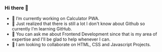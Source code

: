 ### Hi there 👋

<!--
**kenedyolisi/kenedyolisi** is a ✨ _special_ ✨ repository because its `README.md` (this file) appears on your GitHub profile.

Here are some ideas to get you started:

- 🔭 I’m currently working on ...
- 🌱 I’m currently learning ...
- 👯 I’m looking to collaborate on ...
- 🤔 I’m looking for help with ...
- 💬 Ask me about ...
- 📫 How to reach me: ...
- 😄 Pronouns: ...
- ⚡ Fun fact: ...
-->

- 🔭 I’m currently working on Calculator PWA.
- 🌱 Just realized that there is still a lot I don't know about Github so currently I'm learning GitHub.
- 💬 You can ask me about Frontend Development since that is my area of expertise and I'll be glad to help whenever I can.
- 👯 I am looking to collaborate on HTML, CSS and Javascript Projects.
